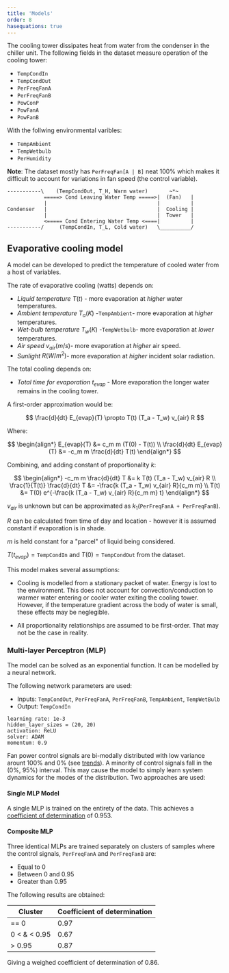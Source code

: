 ```yaml
---
title: 'Models'
order: 8
hasequations: true
---
```


The cooling tower dissipates heat from water from the condenser in the chiller unit. The following fields in the dataset measure operation of the cooling tower:

* `TempCondIn`
* `TempCondOut`
* `PerFreqFanA`
* `PerFreqFanB`
* `PowConP`
* `PowFanA`
* `PowFanB`

With the follwing environmental varibles:

* `TempAmbient`
* `TempWetbulb`
* `PerHumidity`

**Note**: The dataset mostly has `PerFreqFan[A | B]` neat 100% which makes it difficult to account for variations in fan speed (the control variable).

```
-----------\    (TempCondOut, T_H, Warm water)       ~*~
            =====> Cond Leaving Water Temp =====>|  (Fan)   |
            |                                    |          |
Condenser   |                                    |  Cooling |
            |                                    |  Tower   |
            <===== Cond Entering Water Temp <====|          |
-----------/     (TempCondIn, T_L, Cold water)   \__________/
```

## Evaporative cooling model

A model can be developed to predict the temperature of cooled water from a host of variables.

The rate of evaporative cooling (watts) depends on:

* *Liquid temperature* $T(t)$ - more evaporation at *higher* water temperatures.
* *Ambient temperature* $T_a (K)$ -`TempAmbient`- more evaporation at *higher* temperatures.
* *Wet-bulb temperature* $T_w (K)$ -`TempWetbulb`- more evaporation at *lower* temperatures.
* *Air speed* $v_{air} (m/s)$- more evaporation at *higher* air speed.
* *Sunlight* $R (W/m^2)$- more evaporation at *higher* incident solar radiation.

The total cooling depends on:

* *Total time for evaporation* $t_{evap}$ - More evaporation the longer water remains in the cooling tower.

A first-order approximation would be:

$$
\frac{d}{dt} E_{evap}(T) \propto T(t) (T_a - T_w) v_{air} R
$$

Where:

$$
\begin{align*}
E_{evap}(T)                 &= c_m m (T(0) - T(t)) \\
\frac{d}{dt} E_{evap}(T)    &= -c_m m \frac{d}{dt} T(t)
\end{align*}
$$

Combining, and adding constant of proportionality $k$:

$$
\begin{align*}
-c_m m \frac{d}{dt} T           &= k T(t) (T_a - T_w) v_{air} R \\
\frac{1}{T(t)} \frac{d}{dt} T   &= -\frac{k (T_a - T_w) v_{air} R}{c_m m} \\
T(t) &= T(0) e^{-\frac{k (T_a - T_w) v_{air} R}{c_m m} t}
\end{align*}
$$

$v_{air}$ is unknown but can be approximated as $k_1 (\texttt{PerFreqFanA + PerFreqFanB}$).

$R$ can be calculated from time of day and location - however it is assumed constant if evaporation is in shade.

$m$ is held constant for a "parcel" of liquid being considered.

$T(t_{evap}) = \texttt{TempCondIn}$ and $T(0) = \texttt{TempCondOut}$ from the dataset.

This model makes several assumptions:

* Cooling is modelled from a stationary packet of water. Energy is lost to the environment. This does not account for convection/conduction to warmer water entering or cooler water exiting the cooling tower. However, if the temperature gradient across the body of water is small, these effects may be neglegible.

* All proportionality relationships are assumed to be first-order. That may not be the case in reality.

### Multi-layer Perceptron (MLP)

The model can be solved as an exponential function. It can be modelled by a neural network.

The following network parameters are used:

* Inputs: `TempCondOut`, `PerFreqFanA`, `PerFreqFanB`, `TempAmbient`, `TempWetBulb`
* Output: `TempCondIn`

```
learning rate: 1e-3
hidden_layer_sizes = (20, 20)
activation: ReLU
solver: ADAM
momentum: 0.9
```

Fan power control signals are bi-modally distributed with low variance arount 100% and 0% (see [trends][3]). A minority of control signals fall in the (0%, 95%) interval. This may cause the model to simply learn system dynamics for the modes of the distribution. Two approaches are used:

#### Single MLP Model

A single MLP is trained on the entirety of the data. This achieves a [coefficient of determination][2] of 0.953.

#### Composite MLP

Three identical MLPs are trained separately on clusters of samples where the control signals, `PerFreqFanA` and `PerFreqFanB` are:

* Equal to 0
* Between 0 and 0.95
* Greater than 0.95

The following results are obtained:

| Cluster      	| Coefficient of determination 	|
|--------------	|------------------------------	|
| == 0         	| 0.97                         	|
| 0 < & < 0.95 	| 0.67                         	|
| > 0.95       	| 0.87                         	|

Giving a weighed coefficient of determination of 0.86.

[1]: 0-thermo-basics.md
[2]: https://en.wikipedia.org/wiki/Coefficient_of_determination
[3]: 6-trends.md